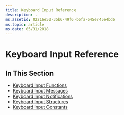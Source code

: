 ```yaml
---
title: Keyboard Input Reference
description: .
ms.assetid: 02216e50-35b6-49f6-b6fa-645e745e4bd6
ms.topic: article
ms.date: 05/31/2018
---
```


# Keyboard Input Reference

## In This Section

-   [Keyboard Input Functions](keyboard-input-functions.md)
-   [Keyboard Input Messages](keyboard-input-messages.md)
-   [Keyboard Input Notifications](keyboard-input-notifications.md)
-   [Keyboard Input Structures](keyboard-input-structures.md)
-   [Keyboard Input Constants](keyboard-input-constants.md)

 

 




